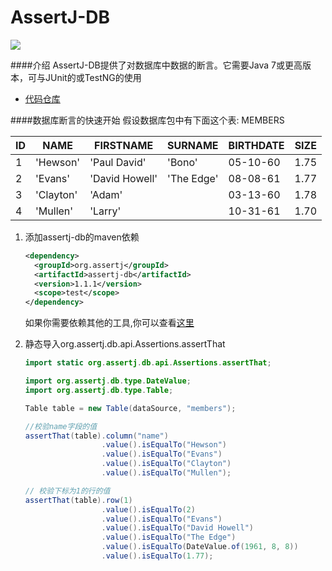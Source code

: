 AssertJ-DB
======
![](../img/assertj-db_icon.png)

####介绍
AssertJ-DB提供了对数据库中数据的断言。它需要Java 7或更高版本，可与JUnit的或TestNG的使用
- [代码仓库](https://github.com/joel-costigliola/assertj-db)

####数据库断言的快速开始
假设数据库包中有下面这个表:
MEMBERS

| ID | NAME | FIRSTNAME | SURNAME | BIRTHDATE | SIZE |
|--------|--------|--------|--------|--------|--------|
|    1    |    'Hewson'    | 'Paul David' | 'Bono' | 05-10-60 | 1.75 |
|    2    |    'Evans'    | 'David Howell' | 'The Edge' | 08-08-61 | 1.77 |
|    3    |    'Clayton'    | 'Adam' || 03-13-60 | 1.78 |
|    4    |    'Mullen'    | 'Larry' || 10-31-61 | 1.70 |

1. 添加assertj-db的maven依赖
	```xml
    <dependency>
      <groupId>org.assertj</groupId>
      <artifactId>assertj-db</artifactId>
      <version>1.1.1</version>
      <scope>test</scope>
    </dependency>
    ```
    如果你需要依赖其他的工具,你可以查看[这里](http://search.maven.org/#artifactdetails|org.assertj|assertj-db|1.1.1|bundle)

1. 静态导入org.assertj.db.api.Assertions.assertThat
	```java
    import static org.assertj.db.api.Assertions.assertThat;

    import org.assertj.db.type.DateValue;
    import org.assertj.db.type.Table;

    Table table = new Table(dataSource, "members");

    //校验name字段的值
    assertThat(table).column("name")
                     .value().isEqualTo("Hewson")
                     .value().isEqualTo("Evans")
                     .value().isEqualTo("Clayton")
                     .value().isEqualTo("Mullen");

    // 校验下标为1的行的值
    assertThat(table).row(1)
                     .value().isEqualTo(2)
                     .value().isEqualTo("Evans")
                     .value().isEqualTo("David Howell")
                     .value().isEqualTo("The Edge")
                     .value().isEqualTo(DateValue.of(1961, 8, 8))
                     .value().isEqualTo(1.77);
     ```